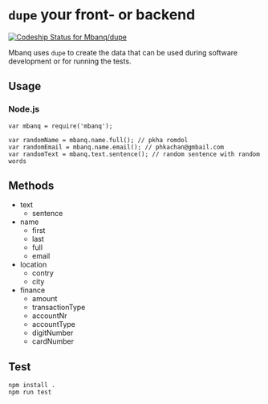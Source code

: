 # `dupe` your front- or backend
[![Codeship Status for Mbanq/dupe](https://app.codeship.com/projects/823affc0-1592-0137-50f9-425cf757dd68/status?branch=develop)](https://app.codeship.com/projects/327760)

Mbanq uses `dupe` to create the data that can be used during software
development or for running the tests.



## Usage

### Node.js

    var mbanq = require('mbanq');

    var randomName = mbanq.name.full(); // pkha romdol
    var randomEmail = mbanq.name.email(); // phkachan@gmbail.com
    var randomText = mbanq.text.sentence(); // random sentence with random words


## Methods
* text
    * sentence
* name
    * first
    * last
    * full
    * email
* location
    * contry
    * city
* finance
    * amount
    * transactionType
    * accountNr
    * accountType
    * digitNumber
    * cardNumber

## Test
    npm install .
    npm run test
